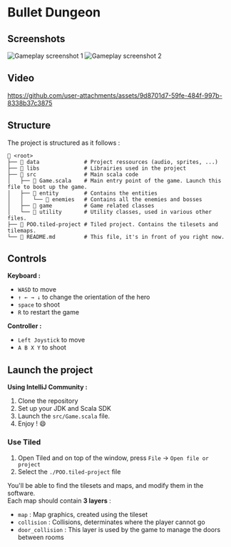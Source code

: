 # Bullet Dungeon

## Screenshots
![Gameplay screenshot 1](https://github.com/user-attachments/assets/42339b16-1ed6-465b-9a4f-fc68fd0173bc)
![Gameplay screenshot 2](https://github.com/user-attachments/assets/4319b449-8d05-406a-bae2-d65b8eb10704)

## Video
https://github.com/user-attachments/assets/9d8701d7-59fe-484f-997b-8338b37c3875

## Structure
The project is structured as it follows :
```
📁 <root>
├── 📁 data              # Project ressources (audio, sprites, ...)
├── 📁 libs              # Librairies used in the project
├── 📁 src               # Main scala code 
│   ├── 📄 Game.scala    # Main entry point of the game. Launch this file to boot up the game.
│   ├── 📁 entity        # Contains the entities
│   │   └── 📁 enemies   # Contains all the enemies and bosses
│   ├── 📁 game          # Game related classes
│   └── 📁 utility       # Utility classes, used in various other files.
├── 📄 POO.tiled-project # Tiled project. Contains the tilesets and tilemaps.
└── 📄 README.md         # This file, it's in front of you right now.
```

## Controls
**Keyboard :**
- `WASD` to move
- `↑ ← → ↓` to change the orientation of the hero
- `space` to shoot
- `R` to restart the game

**Controller :**
- `Left Joystick` to move
- `A B X Y` to shoot

## Launch the project
**Using IntelliJ Community :**
1. Clone the repository
2. Set up your JDK and Scala SDK
3. Launch the `src/Game.scala` file. 
4. Enjoy ! :smile:

### Use Tiled
1. Open Tiled and on top of the window, press `File` → `Open file or project`
2. Select the `./POO.tiled-project` file

You'll be able to find the tilesets and maps, and modify them in the software.  
Each map should contain **3 layers** :  
- `map` : Map graphics, created using the tileset
- `collision` : Collisions, determinates where the player cannot go
- `door_collision` : This layer is used by the game to manage the doors between rooms

